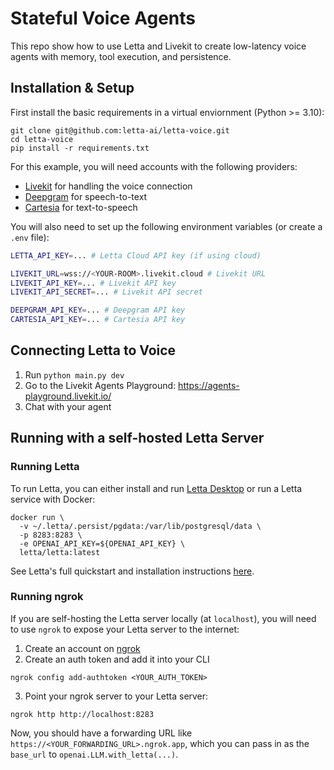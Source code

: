 # Stateful Voice Agents  
This repo show how to use Letta and Livekit to create low-latency voice agents with memory, tool execution, and persistence. 

## Installation & Setup 
First install the basic requirements in a virtual enviornment (Python >= 3.10): 
```
git clone git@github.com:letta-ai/letta-voice.git
cd letta-voice 
pip install -r requirements.txt
```
For this example, you will need accounts with the following providers: 
* [Livekit](https://livekit.io/) for handling the voice connection
* [Deepgram](https://deepgram.com/) for speech-to-text
* [Cartesia](https://cartesia.io/) for text-to-speech

You will also need to set up the following environment variables (or create a `.env` file):
```sh 
LETTA_API_KEY=... # Letta Cloud API key (if using cloud)

LIVEKIT_URL=wss://<YOUR-ROOM>.livekit.cloud # Livekit URL
LIVEKIT_API_KEY=... # Livekit API key
LIVEKIT_API_SECRET=... # Livekit API secret

DEEPGRAM_API_KEY=... # Deepgram API key
CARTESIA_API_KEY=... # Cartesia API key
```

## Connecting Letta to Voice
1. Run `python main.py dev`
2. Go to the Livekit Agents Playground: https://agents-playground.livekit.io/
3. Chat with your agent

## Running with a self-hosted Letta Server

### Running Letta 
To run Letta, you can either install and run [Letta Desktop](https://docs.letta.com/install) or run a Letta service with Docker: 
```
docker run \
  -v ~/.letta/.persist/pgdata:/var/lib/postgresql/data \
  -p 8283:8283 \
  -e OPENAI_API_KEY=${OPENAI_API_KEY} \
  letta/letta:latest
```
See Letta's full quickstart and installation instructions [here](https://docs.letta.com/quickstart). 


### Running ngrok 
If you are self-hosting the Letta server locally (at `localhost`), you will need to use `ngrok` to expose your Letta server to the internet: 
1. Create an account on [ngrok](https://ngrok.com/)
2. Create an auth token and add it into your CLI 
```
ngrok config add-authtoken <YOUR_AUTH_TOKEN> 
```
3. Point your ngrok server to your Letta server: 
```
ngrok http http://localhost:8283
```
Now, you should have a forwarding URL like `https://<YOUR_FORWARDING_URL>.ngrok.app`, which you can pass in as the `base_url` to `openai.LLM.with_letta(...)`. 


